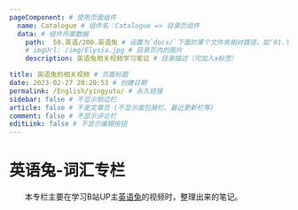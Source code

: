 ```yaml
---
pageComponent: # 使用页面组件
  name: Catalogue # 组件名：Catalogue => 目录页组件
  data: # 组件所需数据
    path:  50.英语/200.英语兔 # 设置为`docs/`下面的某个文件夹相对路径，如‘01.学习笔记/01.前端’ 或 ’01.学习笔记‘ (有序号的要带序号)
    # imgUrl: /img/Elysia.jpg # 目录页内的图片
    description: 英语兔相关视频学习笔记 # 目录描述（可加入a标签）

title: 英语兔的相关视频 # 页面标题
date: 2023-02-27 20:20:53 # 创建日期
permalink: /English/yingyutu/ # 永久链接
sidebar: false # 不显示侧边栏
article: false # 不是文章页 (不显示面包屑栏、最近更新栏等)
comment: false # 不显示评论栏
editLink: false # 不显示编辑按钮
---
```



# 英语兔-词汇专栏

　　本专栏主要在学习B站UP主[英语兔](https://space.bilibili.com/483162496)的视频时，整理出来的笔记。


